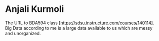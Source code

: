 # Anjali Kurmoli
The URL to BDA594 class [https://sdsu.instructure.com/courses/140114].
Big Data according to me is a large data available to us which are messy and unorganized.
